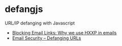# defangjs
URL/IP defanging with Javascript

- [Blocking Email Links: Why we use HXXP in emails](https://privacymatters.ubc.ca/blocking-email-links-why-we-use-hxxp-emails)
- [Email Security – Defanging URLs](https://www.ibm.com/docs/en/sqsp/32.0?topic=SSBRUQ_32.0.0/com.ibm.resilient.doc/install/resilient_install_defangURLs.htm)
